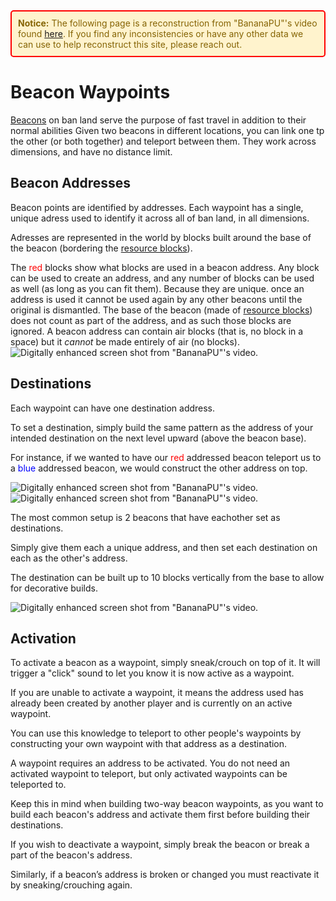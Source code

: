 <div style="border: 2px solid red; padding: 10px; background-color: #fff3cd; color: #856404; border-radius: 5px; margin-bottom: 15px;"><strong>Notice:</strong> The following page is a reconstruction from "BananaPU"'s video found <a href="https://youtu.be/KWSGOaNnX_w?t=334" target="_blank">here</a>. If you find any inconsistencies or have any other data we can use to help reconstruct this site, please reach out.</div>


# Beacon Waypoints
[Beacons](beacons.md) on ban land serve the purpose of fast travel in addition to their normal abilities
Given two beacons in different locations, you can link one tp the other (or both together) and teleport between them.
They work across dimensions, and have no distance limit.

## Beacon Addresses
Beacon points are identified by addresses. Each waypoint has a single, unique adress used to identify it across all of ban land, in all dimensions.

Adresses are represented in the world by blocks built around the base of the beacon (bordering the [resource blocks]()).

The <span style="color: red;">red</span> blocks show what blocks are used in a beacon address. Any block can be used to create an address, and any number of blocks can be used as well (as long as you can fit them). Because they are unique. once an address is used it cannot be used again by any other beacons until the original is dismantled. The base of the beacon (made of [resource blocks]()) does not count as part of the address, and as such those blocks are ignored. A beacon address can contain air blocks (that is, no block in a space) but it _cannot_ be made entirely of air (no blocks). ![Digitally enhanced screen shot from "BananaPU"'s video.](https://github.com/user-attachments/assets/0511226d-fa6c-49bd-b577-092d95d61e3a)


## Destinations
Each waypoint can have one destination address.

To set a destination, simply build the same pattern as the address of your intended destination on the next level upward (above the beacon base).

For instance, if we wanted to have our <span style="color: red;">red</span> addressed beacon teleport us to a <span style="color: blue;">blue</span> addressed beacon, we would construct the other address on top.

![Digitally enhanced screen shot from "BananaPU"'s video.](https://github.com/user-attachments/assets/85338ac5-9578-4da1-ab30-441414c1fd4f)
![Digitally enhanced screen shot from "BananaPU"'s video.](https://github.com/user-attachments/assets/7d57dfd3-9711-4b92-b991-878831de1a60)





The most common setup is 2 beacons that have eachother set as destinations.

Simply give them each a unique address, and then set each destination on each as the other's address.

The destination can be built up to 10 blocks vertically from the base to allow for decorative builds.




![Digitally enhanced screen shot from "BananaPU"'s video.](https://github.com/user-attachments/assets/340861db-ecb5-4461-9e8e-32c9f69b8108)



## Activation
To activate a beacon as a waypoint, simply sneak/crouch on top of it. It will trigger a "click" sound to let you know it is now active as a waypoint.

If you are unable to activate a waypoint, it means the address used has already been created by another player and is currently on an active waypoint.

You can use this knowledge to teleport to other people's waypoints by constructing your own waypoint with that address as a destination.

A waypoint requires an address to be activated. You do not need an activated waypoint to teleport, but only activated waypoints can be teleported to.

Keep this in mind when building two-way beacon waypoints, as you want to build each beacon's address and activate them first before building their destinations.

If you wish to deactivate a waypoint, simply break the beacon or break a part of the beacon's address.

Similarly, if a beacon’s address is broken or changed you must reactivate it by sneaking/crouching again.
